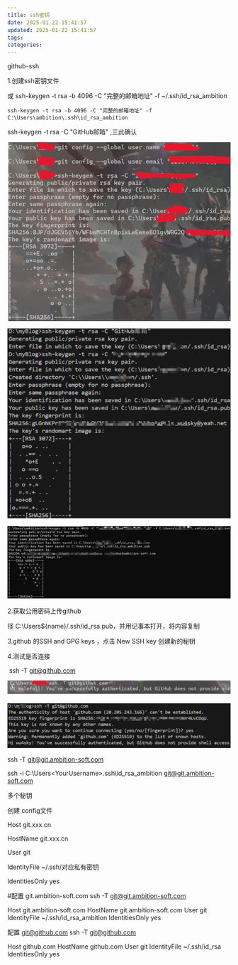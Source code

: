 ```yaml
---
title: ssh密钥
date: 2025-01-22 15:41:57
updated: 2025-01-22 15:41:57
tags:
categories:
---
```

github-ssh

1.创建ssh密钥文件

或 ssh-keygen -t rsa -b 4096 -C "完整的邮箱地址" -f \~/.ssh/id_rsa_ambition

 	ssh-keygen -t rsa -b 4096 -C "完整的邮箱地址" -f C:\Users\ambition\.ssh\id_rsa_ambition

ssh-keygen -t rsa -C "GitHub邮箱" ,三此确认

![image-20250123112728946](../github-ssh/image-20250123112728946.png)

![image-20250123113038376](../github-ssh/image-20250123113038376.png)

![image-20250123112938413](../github-ssh/image-20250123112938413.png)

2.获取公用密码上传github

径 C:\Users${name}/.ssh/id_rsa.pub，并用记事本打开，将内容复制



3.github 的SSH and GPG keys ，点击 New SSH key 创建新的秘钥

4.测试是否连接 

​	ssh -T git@github.com

![image-20250123113153722](../github-ssh/image-20250123113153722.png)

![image-20250123113224161](../github-ssh/image-20250123113224161.png)





ssh -T git@git.ambition-soft.com

ssh -i C:\Users\<YourUsername>\.ssh\id_rsa_ambition git@git.ambition-soft.com



多个秘钥

创建 config文件

Host git.xxx.cn

HostName git.xxx.cn

 User git

IdentityFile ~/.ssh/对应私有密钥

IdentitiesOnly yes

#配置 git.ambition-soft.com ssh -T git@git.ambition-soft.com

Host git.ambition-soft.com
  HostName git.ambition-soft.com
  User git
  IdentityFile ~/.ssh/id_rsa_ambition
  IdentitiesOnly yes

配置 git@github.com ssh -T git@github.com

Host github.com
  HostName github.com
  User git
  IdentityFile ~/.ssh/id_rsa
  IdentitiesOnly yes



